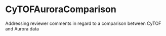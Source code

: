 # CyTOFAuroraComparison
Addressing reviewer comments in regard to a comparison between CyTOF and Aurora data
